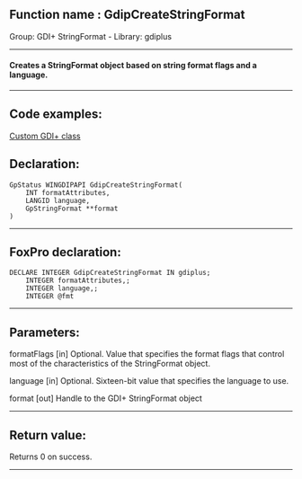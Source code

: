 
## Function name : GdipCreateStringFormat
Group: GDI+ StringFormat - Library: gdiplus    
***  


#### Creates a StringFormat object based on string format flags and a language.
***  


## Code examples:
[Custom GDI+ class](../../samples/sample_450.md)  

## Declaration:
```foxpro  
GpStatus WINGDIPAPI GdipCreateStringFormat(
	INT formatAttributes,
	LANGID language,
	GpStringFormat **format
)  
```  
***  


## FoxPro declaration:
```foxpro  
DECLARE INTEGER GdipCreateStringFormat IN gdiplus;
	INTEGER formatAttributes,;
	INTEGER language,;
	INTEGER @fmt  
```  
***  


## Parameters:
formatFlags
[in] Optional. Value that specifies the format flags that control most of the characteristics of the StringFormat object.

language
[in] Optional. Sixteen-bit value that specifies the language to use.

format
[out] Handle to the GDI+ StringFormat object  
***  


## Return value:
Returns 0 on success.  
***  


